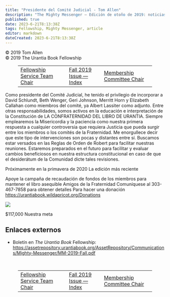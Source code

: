 ```yaml
---
title: "Presidente del Comité Judicial - Tom Allen"
description: "The Mighty Messenger — Edición de otoño de 2019: noticias y opiniones para los lectores de El Libro de Urantia"
published: true
date: 2023-6-21T8:13:38Z
tags: Fellowship, Mighty Messenger, article
editor: markdown
dateCreated: 2023-6-21T8:13:38Z
---
```


<p class="v-card v-sheet theme--light grey lighten-3 px-2">© 2019 Tom Allen<br>© 2019 The Urantia Book Fellowship</p>
<figure class="table chapter-navigator">
  <table>
    <tbody>
      <tr>
        <td>
        <a href="/en/article/Lara_Amyx/Fellowship_Service_Team_Chair">
          <span class="mdi mdi-arrow-left-drop-circle"></span><span class="pl-2">Fellowship Service Team Chair</span>
        </a>
        </td>
        <td>
        <a href="/en/index/articles_mighty_messenger#fall-2019-issue">
          <span class="mdi mdi-book-open-variant"></span><span class="pl-2">Fall 2019 Issue — Index</span>
        </a>
        </td>
        <td>
        <a href="/en/article/Dan_Amyx/Membership_Committee_Chair">
          <span class="pr-2">Membership Committee Chair</span><span class="mdi mdi-arrow-right-drop-circle"></span>
        </a>
        </td>
      </tr>
    </tbody>
  </table>
</figure>


Como presidente del Comité Judicial, he tenido el privilegio de incorporar a David Schlundt, Beth Wenger, Geri Johnson, Merritt Horn y Elizabeth Callahan como miembros del comité, ya Albert Lassiter como adjunto. Entre otras responsabilidades, somos activos en la educación e interpretación de la Constitución de LA CONFRATERNIDAD DEL LIBRO DE URANTIA. Siempre emplearemos la Misericordia y la paciencia como nuestra primera respuesta a cualquier controversia que requiera Justicia que pueda surgir entre los miembros o los comités de la Fraternidad. Me enorgullece decir que este tipo de intervenciones son pocas y distantes entre sí. Buscamos estar versados ​​en las Reglas de Orden de Robert para facilitar nuestras reuniones. Estaremos preparados en el futuro para facilitar y evaluar cambios beneficiosos en nuestra estructura constitucional en caso de que el desiderátum de la Comunidad dicte tales revisiones.


Próximamente en la primavera de 2020 La edición más reciente

Apoye la campaña de recaudación de fondos de los miembros para mantener el libro asequible
Amigos de la Fraternidad Comuníquese al 303-467-7858 para obtener detalles
Para hacer una donación https://urantiabook.wildapricot.org/Donations

<figura id="Figura_1" clase="imagen urantiapedia">
<img src="/image/article/The_Mighty_Messenger/2019_Fall/028.jpg">
</figura>

$117,000
Nuestra meta

## Enlaces externos

* Boletín en _The Urantia Book_ Fellowship: https://assetrepository.urantiabook.org/AssetRepository/Communications/Mighty-Messenger/MM-2019-Fall.pdf

<br>

<figure class="table chapter-navigator">
  <table>
    <tbody>
      <tr>
        <td>
        <a href="/en/article/Lara_Amyx/Fellowship_Service_Team_Chair">
          <span class="mdi mdi-arrow-left-drop-circle"></span><span class="pl-2">Fellowship Service Team Chair</span>
        </a>
        </td>
        <td>
        <a href="/en/index/articles_mighty_messenger#fall-2019-issue">
          <span class="mdi mdi-book-open-variant"></span><span class="pl-2">Fall 2019 Issue — Index</span>
        </a>
        </td>
        <td>
        <a href="/en/article/Dan_Amyx/Membership_Committee_Chair">
          <span class="pr-2">Membership Committee Chair</span><span class="mdi mdi-arrow-right-drop-circle"></span>
        </a>
        </td>
      </tr>
    </tbody>
  </table>
</figure>
